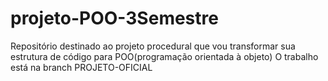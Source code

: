 # projeto-POO-3Semestre
Repositório destinado ao projeto procedural que vou transformar sua estrutura de código para POO(programação orientada à objeto) 
O trabalho está na branch PROJETO-OFICIAL
